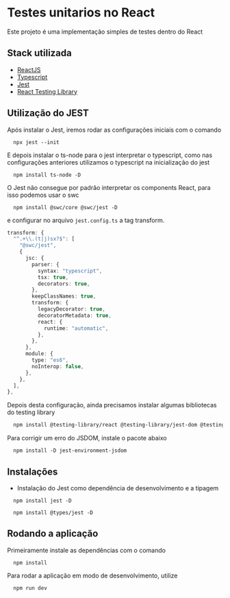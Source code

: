 # Testes unitarios no React

Este projeto é uma implementação simples de testes dentro do React

## Stack utilizada
- [ReactJS](https://pt-br.reactjs.org/)
- [Typescript](https://www.typescriptlang.org/)
- [Jest](https://jestjs.io/)
- [React Testing Library](https://testing-library.com/)

## Utilização do JEST
Após instalar o Jest, iremos rodar as configurações iniciais com o comando
```
  npx jest --init
```

E depois instalar o ts-node para o jest interpretar o typescript, como nas configurações anteriores utilizamos o typescript na inicialização do jest
```
  npm install ts-node -D
```

O Jest não consegue por padrão interpretar os components React, para isso podemos usar o swc
```
  npm install @swc/core @swc/jest -D
```

e configurar no arquivo `jest.config.ts` a tag transform.

```ts title="jest.config.ts"
transform: {
  "^.+\\.(t|j)sx?$": [
    "@swc/jest",
    {
      jsc: {
        parser: {
          syntax: "typescript",
          tsx: true,
          decorators: true,
        },
        keepClassNames: true,
        transform: {
          legacyDecorator: true,
          decoratorMetadata: true,
          react: {
            runtime: "automatic",
          },
        },
      },
      module: {
        type: "es6",
        noInterop: false,
      },
    },
  ],
},
```

Depois desta configuração, ainda precisamos instalar algumas bibliotecas do testing library
``` bash
  npm install @testing-library/react @testing-library/jest-dom @testing-library/user-event -D
```

Para corrigir um erro do JSDOM, instale o pacote abaixo
```
  npm install -D jest-environment-jsdom
```

## Instalações
- Instalação do Jest como dependência de desenvolvimento e a tipagem
```
  npm install jest -D

  npm install @types/jest -D
```

## Rodando a aplicação
Primeiramente instale as dependências com o comando
```
  npm install
```

Para rodar a aplicação em modo de desenvolvimento, utilize
```
  npm run dev
```